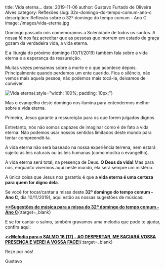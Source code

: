 title: Vida eterna...
date: 2019-11-06
author: Gustavo Furtado de Oliveira Alves
category: Reflexões
slug: 32o-domingo-do-tempo-comum-ano-c
description: Reflexão sobre o 32º domingo do tempo comum - Ano C
image: /images/vida-eterna.jpg

Domingo passado nós comemoramos a Solenidade de todos os santos.
A nossa fé nos faz acreditar que as pessoas que morrem em estado de graça
gozam da verdadeira vida, a vida eterna.

E a liturgia do próximo domingo (10/11/2019) também fala sobre a vida eterna
e a esperança da ressureição.

Muitas vezes pensamos sobre a morte e o que acontece depois.
Principalmente quando perdemos um ente querido.
Fica o silêncio, não vemos mais aquela pessoa,
não podemos mais tocá-la, deixamos de conviver.

![Vida eterna](/images/vida-eterna.jpg){:style="width: 100%; padding: 10px;"}

Mas o evangelho deste domingo nos ilumina para entendermos melhor sobre a vida eterna.

Primeiro, Jesus garante a ressureição para os que forem julgados dignos.

Entretanto, nós não somos capazes de imaginar como é de fato a vida eterna.
Não podemos usar nossos sentidos limitados deste mundo para tentar compreendê-la.

A vida eterna não será baseado na nossa experiência terrena,
nem estará sujeito às leis naturais ou às leis humanas (como mostra o evangelho).

A vida eterna será total, na presença de Deus. **O Deus da vida!**
Mas para nós, enquanto vivermos aqui neste mundo, ela será sempre um mistério.

A única coisa que Jesus nos garantiu é que **a vida eterna é uma certeza para quem for digno dela**.

Se você for tocar/cantar a missa deste **32º domingo do tempo comum - Ano C**, dia 10/11/2019),
aqui estão as nossas sugestões de músicas:

[**>>Sugestões de música para a missa do 32º domingo do tempo comum - Ano C**](https://musicasparamissa.com.br/sugestoes-para/32o-domingo-do-tempo-comum-ano-c/){:target=\_blank}

E se for cantar o salmo, também gravamos uma melodia que pode te ajudar, confira aqui:

[**>>Melodia para o SALMO 16 (17) - AO DESPERTAR, ME SACIARÁ VOSSA PRESENÇA E VEREI A VOSSA FACE!**](https://musicasparamissa.com.br/musica/salmo-16-17-ao-despertar-me-saciara/){:target=\_blank}

Reze por nós!

Gustavo
